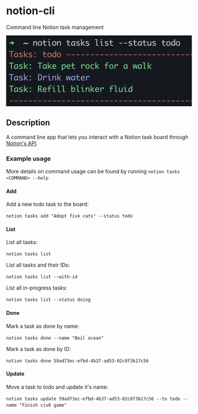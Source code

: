 # notion-cli
Command line Notion task management

![List tasks output](/images/task_list.png)

## Description

A command line app that lets you interact with a Notion task board through [Notion's API](https://developers.notion.com/reference/intro).

### Example usage

More details on command usage can be found by running `notion tasks <COMMAND> --help`

#### Add

Add a new todo task to the board:

`notion tasks add "Adopt five cats" --status todo`

#### List

List all tasks:

`notion tasks list`

List all tasks and their IDs:

`notion tasks list --with-id`

List all in-progress tasks:

`notion tasks list --status doing`

#### Done

Mark a task as done by name:

`notion tasks done --name "Boil ocean"`

Mark a task as done by ID:

`notion tasks done 59ad73ec-efbd-4b37-ad53-02c8f3b17c56`

#### Update

Move a task to todo and update it's name:

`notion tasks update 59ad73ec-efbd-4b37-ad53-02c8f3b17c56 --to todo --name "Finish civ6 game"`
